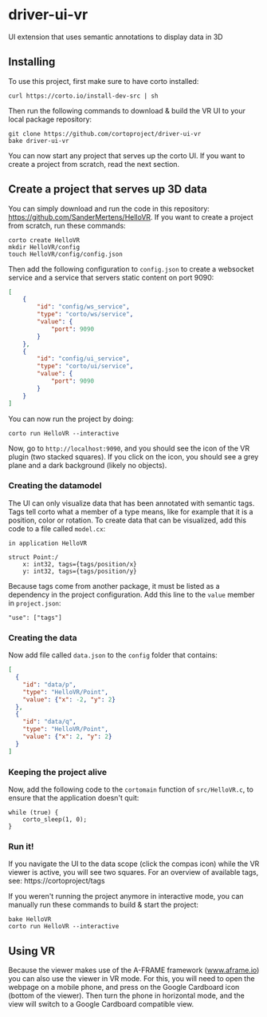 # driver-ui-vr
UI extension that uses semantic annotations to display data in 3D

## Installing
To use this project, first make sure to have corto installed:
```
curl https://corto.io/install-dev-src | sh
```

Then run the following commands to download & build the VR UI to your local package repository:
```
git clone https://github.com/cortoproject/driver-ui-vr
bake driver-ui-vr
```

You can now start any project that serves up the corto UI. If you want to create a project from scratch, read the next section.

## Create a project that serves up 3D data
You can simply download and run the code in this repository: https://github.com/SanderMertens/HelloVR.
If you want to create a project from scratch, run these commands:
```
corto create HelloVR
mkdir HelloVR/config
touch HelloVR/config/config.json
```
Then add the following configuration to `config.json` to create a websocket service and a service that servers static content on port 9090:
```json
[
    {
        "id": "config/ws_service",
        "type": "corto/ws/service",
        "value": {
            "port": 9090
        }
    },
    {
        "id": "config/ui_service",
        "type": "corto/ui/service",
        "value": {
            "port": 9090
        }
    }
]
```
You can now run the project by doing:
```
corto run HelloVR --interactive
```
Now, go to `http://localhost:9090`, and you should see the icon of the VR plugin (two stacked squares). If you click on the icon, you should see a grey plane and a dark background (likely no objects).

### Creating the datamodel
The UI can only visualize data that has been annotated with semantic tags. Tags tell corto what a member of a type means, like for example that it is a position, color or rotation. To create data that can be visualized, add this code to a file called `model.cx`:
```
in application HelloVR

struct Point:/
    x: int32, tags={tags/position/x}
    y: int32, tags={tags/position/y}
```
Because tags come from another package, it must be listed as a dependency in the project configuration. Add this line to the `value` member in `project.json`:
```
"use": ["tags"]
```

### Creating the data
Now add file called `data.json` to the `config` folder that contains:
```json
[
  {
    "id": "data/p",
    "type": "HelloVR/Point",
    "value": {"x": -2, "y": 2}
  },
  {
    "id": "data/q",
    "type": "HelloVR/Point",
    "value": {"x": 2, "y": 2}
  }
]
```

### Keeping the project alive
Now, add the following code to the `cortomain` function of `src/HelloVR.c`, to ensure that the application doesn't quit:
```
while (true) {
    corto_sleep(1, 0);
}
```

### Run it!
If you navigate the UI to the data scope (click the compas icon) while the VR viewer is active, you will see two squares. For an overview of available tags, see: https://cortoproject/tags

If you weren't running the project anymore in interactive mode, you can manually run these commands to build & start the project:
```
bake HelloVR
corto run HelloVR --interactive
```

## Using VR
Because the viewer makes use of the A-FRAME framework (www.aframe.io) you can also use the viewer in VR mode. For this, you will need to open the webpage on a mobile phone, and press on the Google Cardboard icon (bottom of the viewer). Then turn the phone in horizontal mode, and the view will switch to a Google Cardboard compatible view.

